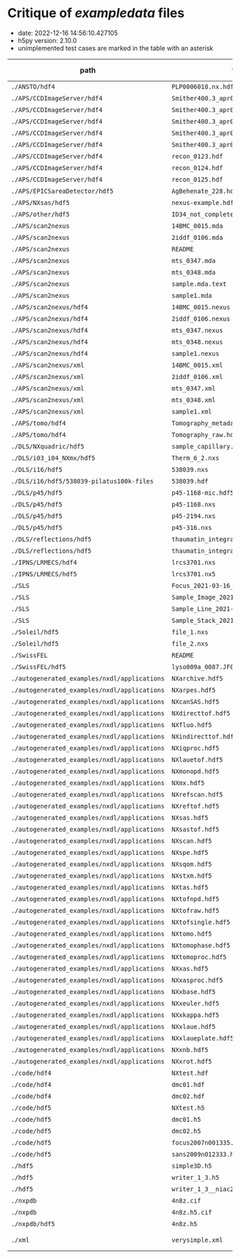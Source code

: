 # Critique of *exampledata* files

* date: 2022-12-16 14:56:10.427105
* h5py version: 2.10.0
* unimplemented test cases are marked in the table with an asterisk

| path                                         | file                                   | File Type    | NXentry Count | Application Def's  |
| -------------------------------------------- | -------------------------------------- | ------------ | ------------- | ------------------ |
| `./ANSTO/hdf4`                               | `PLP0006018.nx.hdf`                    | HDF5         | 1             | None found         |
| `./APS/CCDImageServer/hdf4`                  | `Smither400.3_apr0300051.hdf`          | HDF4         | *             | *                  |
| `./APS/CCDImageServer/hdf4`                  | `Smither400.3_apr0300052.hdf`          | HDF4         | *             | *                  |
| `./APS/CCDImageServer/hdf4`                  | `Smither400.3_apr0300053.hdf`          | HDF4         | *             | *                  |
| `./APS/CCDImageServer/hdf4`                  | `Smither400.3_apr0300054.hdf`          | HDF4         | *             | *                  |
| `./APS/CCDImageServer/hdf4`                  | `Smither400.3_apr0300055.hdf`          | HDF4         | *             | *                  |
| `./APS/CCDImageServer/hdf4`                  | `recon_0123.hdf`                       | HDF4         | *             | *                  |
| `./APS/CCDImageServer/hdf4`                  | `recon_0124.hdf`                       | HDF4         | *             | *                  |
| `./APS/CCDImageServer/hdf4`                  | `recon_0125.hdf`                       | HDF4         | *             | *                  |
| `./APS/EPICSareaDetector/hdf5`               | `AgBehenate_228.hdf5`                  | HDF5         | 1             | NXsas              |
| `./APS/NXsas/hdf5`                           | `nexus-example.hdf5`                   | HDF5         | 1             | NXsas              |
| `./APS/other/hdf5`                           | `ID34_not_complete.h5`                 | HDF5         | 1             | None found         |
| `./APS/scan2nexus`                           | `14BMC_0015.mda`                       | unrecognised | -             | -                  |
| `./APS/scan2nexus`                           | `2iddf_0106.mda`                       | unrecognised | -             | -                  |
| `./APS/scan2nexus`                           | `README`                               | unrecognised | -             | -                  |
| `./APS/scan2nexus`                           | `mts_0347.mda`                         | unrecognised | -             | -                  |
| `./APS/scan2nexus`                           | `mts_0348.mda`                         | unrecognised | -             | -                  |
| `./APS/scan2nexus`                           | `sample.mda.text`                      | unrecognised | -             | -                  |
| `./APS/scan2nexus`                           | `sample1.mda`                          | unrecognised | -             | -                  |
| `./APS/scan2nexus/hdf4`                      | `14BMC_0015.nexus`                     | HDF4         | *             | *                  |
| `./APS/scan2nexus/hdf4`                      | `2iddf_0106.nexus`                     | unrecognised | -             | -                  |
| `./APS/scan2nexus/hdf4`                      | `mts_0347.nexus`                       | HDF4         | *             | *                  |
| `./APS/scan2nexus/hdf4`                      | `mts_0348.nexus`                       | HDF4         | *             | *                  |
| `./APS/scan2nexus/hdf4`                      | `sample1.nexus`                        | HDF4         | *             | *                  |
| `./APS/scan2nexus/xml`                       | `14BMC_0015.xml`                       | XML          | 1             | *                  |
| `./APS/scan2nexus/xml`                       | `2iddf_0106.xml`                       | XML          | 1             | *                  |
| `./APS/scan2nexus/xml`                       | `mts_0347.xml`                         | XML          | 1             | *                  |
| `./APS/scan2nexus/xml`                       | `mts_0348.xml`                         | XML          | 1             | *                  |
| `./APS/scan2nexus/xml`                       | `sample1.xml`                          | XML          | 1             | *                  |
| `./APS/tomo/hdf4`                            | `Tomography_metadata.hdf`              | HDF4         | *             | *                  |
| `./APS/tomo/hdf4`                            | `Tomography_raw.hdf`                   | HDF4         | *             | *                  |
| `./DLS/NXquadric/hdf5`                       | `sample_capillary.nxs`                 | HDF5         | 1             | None found         |
| `./DLS/i03_i04_NXmx/hdf5`                    | `Therm_6_2.nxs`                        | HDF5         | 1             | NXmx               |
| `./DLS/i16/hdf5`                             | `538039.nxs`                           | HDF5         | 1             | NXmx               |
| `./DLS/i16/hdf5/538039-pilatus100k-files`    | `538039.hdf`                           | HDF5         | 1             | None found         |
| `./DLS/p45/hdf5`                             | `p45-1168-mic.hdf5`                    | HDF5         | 1             | None found         |
| `./DLS/p45/hdf5`                             | `p45-1168.nxs`                         | HDF5         | 1             | None found         |
| `./DLS/p45/hdf5`                             | `p45-2194.nxs`                         | HDF5         | 1             | None found         |
| `./DLS/p45/hdf5`                             | `p45-316.nxs`                          | HDF5         | 1             | None found         |
| `./DLS/reflections/hdf5`                     | `thaumatin_integrated.nxs`             | HDF5         | 1             | NXreflections,NXmx |
| `./DLS/reflections/hdf5`                     | `thaumatin_integrated_multisample.nxs` | HDF5         | 1             | NXreflections,NXmx |
| `./IPNS/LRMECS/hdf4`                         | `lrcs3701.nxs`                         | unrecognised | -             | -                  |
| `./IPNS/LRMECS/hdf5`                         | `lrcs3701.nx5`                         | HDF5         | 2             | None found         |
| `./SLS`                                      | `Focus_2021-03-16_051.hdf5`            | HDF5         | 1             | NXstxm             |
| `./SLS`                                      | `Sample_Image_2021-03-16_095.hdf5`     | HDF5         | 1             | NXstxm             |
| `./SLS`                                      | `Sample_Line_2021-03-16_096.hdf5`      | HDF5         | 1             | NXstxm             |
| `./SLS`                                      | `Sample_Stack_2021-03-16_128.hdf5`     | HDF5         | 1             | NXstxm             |
| `./Soleil/hdf5`                              | `file_1.nxs`                           | HDF5         | 1             | NXentry            |
| `./Soleil/hdf5`                              | `file_2.nxs`                           | HDF5         | 1             | NXentry            |
| `./SwissFEL`                                 | `README`                               | unrecognised | -             | -                  |
| `./SwissFEL/hdf5`                            | `lyso009a_0087.JF07T32V01_master.h5`   | HDF5         | 1             | NXmx               |
| `./autogenerated_examples/nxdl/applications` | `NXarchive.hdf5`                       | HDF5         | 1             | NXarchive          |
| `./autogenerated_examples/nxdl/applications` | `NXarpes.hdf5`                         | HDF5         | 1             | NXarpes            |
| `./autogenerated_examples/nxdl/applications` | `NXcanSAS.hdf5`                        | HDF5         | 1             | NXcanSAS           |
| `./autogenerated_examples/nxdl/applications` | `NXdirecttof.hdf5`                     | HDF5         | 1             | NXtofraw           |
| `./autogenerated_examples/nxdl/applications` | `NXfluo.hdf5`                          | HDF5         | 1             | NXfluo             |
| `./autogenerated_examples/nxdl/applications` | `NXindirecttof.hdf5`                   | HDF5         | 1             | NXtofraw           |
| `./autogenerated_examples/nxdl/applications` | `NXiqproc.hdf5`                        | HDF5         | 1             | NXiqproc           |
| `./autogenerated_examples/nxdl/applications` | `NXlauetof.hdf5`                       | HDF5         | 1             | NXlauetof          |
| `./autogenerated_examples/nxdl/applications` | `NXmonopd.hdf5`                        | HDF5         | 1             | NXmonopd           |
| `./autogenerated_examples/nxdl/applications` | `NXmx.hdf5`                            | HDF5         | 1             | NXmx               |
| `./autogenerated_examples/nxdl/applications` | `NXrefscan.hdf5`                       | HDF5         | 1             | NXrefscan          |
| `./autogenerated_examples/nxdl/applications` | `NXreftof.hdf5`                        | HDF5         | 1             | NXreftof           |
| `./autogenerated_examples/nxdl/applications` | `NXsas.hdf5`                           | HDF5         | 1             | NXsas              |
| `./autogenerated_examples/nxdl/applications` | `NXsastof.hdf5`                        | HDF5         | 1             | NXsastof           |
| `./autogenerated_examples/nxdl/applications` | `NXscan.hdf5`                          | HDF5         | 1             | NXscan             |
| `./autogenerated_examples/nxdl/applications` | `NXspe.hdf5`                           | HDF5         | 1             | NXspe              |
| `./autogenerated_examples/nxdl/applications` | `NXsqom.hdf5`                          | HDF5         | 1             | NXsqom             |
| `./autogenerated_examples/nxdl/applications` | `NXstxm.hdf5`                          | HDF5         | 1             | NXstxm             |
| `./autogenerated_examples/nxdl/applications` | `NXtas.hdf5`                           | HDF5         | 1             | NXtas              |
| `./autogenerated_examples/nxdl/applications` | `NXtofnpd.hdf5`                        | HDF5         | 1             | NXtofnpd           |
| `./autogenerated_examples/nxdl/applications` | `NXtofraw.hdf5`                        | HDF5         | 1             | NXtofraw           |
| `./autogenerated_examples/nxdl/applications` | `NXtofsingle.hdf5`                     | HDF5         | 1             | NXtofsingle        |
| `./autogenerated_examples/nxdl/applications` | `NXtomo.hdf5`                          | HDF5         | 1             | NXtomo             |
| `./autogenerated_examples/nxdl/applications` | `NXtomophase.hdf5`                     | HDF5         | 1             | NXtomophase        |
| `./autogenerated_examples/nxdl/applications` | `NXtomoproc.hdf5`                      | HDF5         | 1             | NXtomoproc         |
| `./autogenerated_examples/nxdl/applications` | `NXxas.hdf5`                           | HDF5         | 1             | NXxas              |
| `./autogenerated_examples/nxdl/applications` | `NXxasproc.hdf5`                       | HDF5         | 1             | NXxasproc          |
| `./autogenerated_examples/nxdl/applications` | `NXxbase.hdf5`                         | HDF5         | 1             | NXxbase            |
| `./autogenerated_examples/nxdl/applications` | `NXxeuler.hdf5`                        | HDF5         | 1             | NXxbase            |
| `./autogenerated_examples/nxdl/applications` | `NXxkappa.hdf5`                        | HDF5         | 1             | NXxbase            |
| `./autogenerated_examples/nxdl/applications` | `NXxlaue.hdf5`                         | HDF5         | 1             | NXxbase            |
| `./autogenerated_examples/nxdl/applications` | `NXxlaueplate.hdf5`                    | HDF5         | 1             | NXxbase            |
| `./autogenerated_examples/nxdl/applications` | `NXxnb.hdf5`                           | HDF5         | 1             | NXxbase            |
| `./autogenerated_examples/nxdl/applications` | `NXxrot.hdf5`                          | HDF5         | 1             | NXxbase            |
| `./code/hdf4`                                | `NXtest.hdf`                           | HDF4         | *             | *                  |
| `./code/hdf4`                                | `dmc01.hdf`                            | HDF4         | *             | *                  |
| `./code/hdf4`                                | `dmc02.hdf`                            | HDF4         | *             | *                  |
| `./code/hdf5`                                | `NXtest.h5`                            | HDF5         | 2             | None found         |
| `./code/hdf5`                                | `dmc01.h5`                             | HDF5         | 1             | None found         |
| `./code/hdf5`                                | `dmc02.h5`                             | HDF5         | 1             | None found         |
| `./code/hdf5`                                | `focus2007n001335.hdf`                 | HDF5         | 1             | None found         |
| `./code/hdf5`                                | `sans2009n012333.hdf`                  | HDF5         | 1             | None found         |
| `./hdf5`                                     | `simple3D.h5`                          | HDF5         | 1             | None found         |
| `./hdf5`                                     | `writer_1_3.h5`                        | HDF5         | 1             | None found         |
| `./hdf5`                                     | `writer_1_3__niac2014.h5`              | HDF5         | 1             | None found         |
| `./nxpdb`                                    | `4n8z.cif`                             | unrecognised | -             | -                  |
| `./nxpdb`                                    | `4n8z.h5.cif`                          | unrecognised | -             | -                  |
| `./nxpdb/hdf5`                               | `4n8z.h5`                              | HDF5         | 1             | None found         |
| `./xml`                                      | `verysimple.xml`                       | XML          | not NeXus     | *                  |

